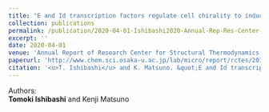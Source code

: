 ```yaml
---
title: "E and Id transcription factors regulate cell chirality to induce left-right asymmetric morphogenesis of gut in *Drosophila*"
collection: publications
permalink: /publication/2020-04-01-Ishibashi2020-Annual-Rep-Res-Center-Sturct-Thermodyn
excerpt: ''
date: 2020-04-01
venue: 'Annual Report of Research Center for Structural Thermodynamics'
paperurl: 'http://www.chem.sci.osaka-u.ac.jp/lab/micro/report/rctes/2019/index.html.en'
citation: '<u>T. Ishibashi</u> and K. Matsuno. &quot;E and Id transcription factors regulate cell chirality to induce left-right asymmetric morphogenesis of gut in <i>Drosophila</i>.&quot; <i>Annual Report of Research Center for Structural Thermodynamics</i> 2019. <b>40</b>:82-83'
---
```


Authors:  
**Tomoki Ishibashi** and Kenji Matsuno
